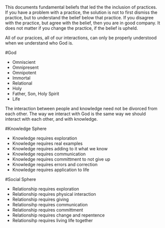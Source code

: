 This documents fundamental beliefs that led the the inclusion of practices. If you have a problem with a practice, the solution is not to first dismiss the practice, but to understand the belief below that practice. If you disagree with the practice, but agree with the belief, then you are in good company. It does not matter if you change the practice, if the belief is upheld.

All of our pracices, all of our interactions, can only be properly understood when we understand who God is.

#God
+ Omniscient
+ Omnipresent
+ Omnipotent
+ Immortal
+ Relational
+ Holy
+ Father, Son, Holy Spirit
+ Life

The interaction between people and knowledge need not be divorced from each other. The way we interact with God is the same way we should interact with each other, and with knowledge.

#Knowledge Sphere
+ Knowledge requires exploration
+ Knowledge requires real examples
+ Knowledge requires adding to it what we know
+ Knowledge requires communication
+ Knowledge requires committment to not give up
+ Knowledge requires errors and correction
+ Knowledge requires application to life


#Social Sphere
+ Relationship requires exploration
+ Relationship requires physical interaction
+ Relationship requires giving
+ Relationsihp requires communication
+ Relationship requires committment
+ Relationship requires change and repentence
+ Relationsihp requires living life together
